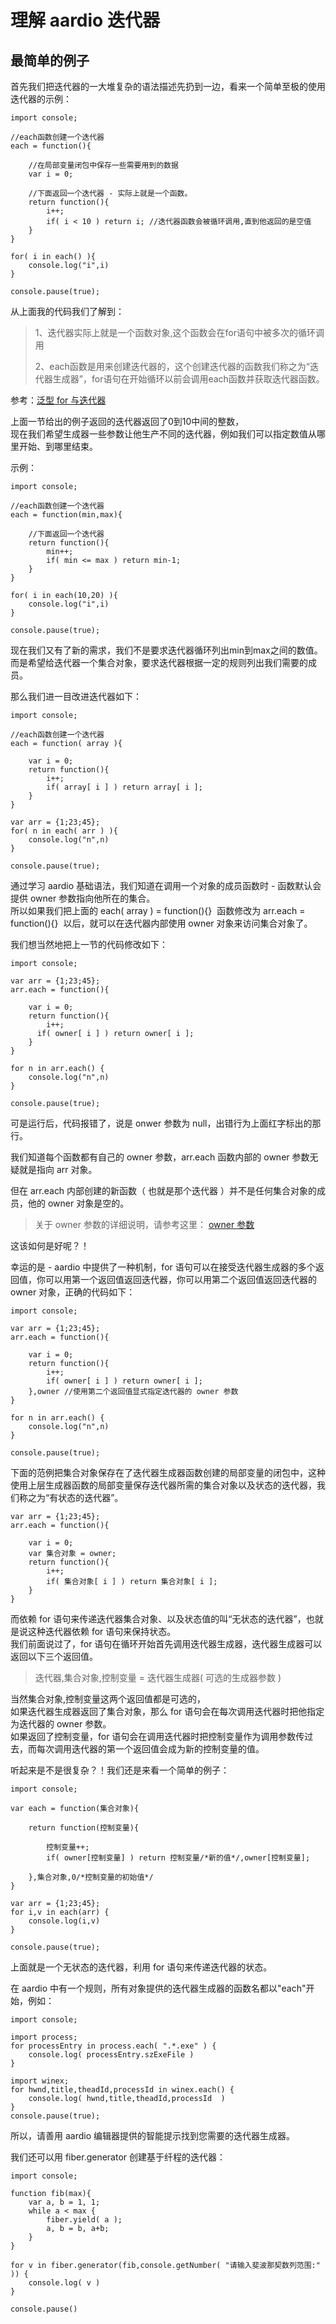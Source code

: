 # 理解 aardio 迭代器

## 最简单的例子  
  
首先我们把迭代器的一大堆复杂的语法描述先扔到一边，看来一个简单至极的使用迭代器的示例：  
  

```aardio
import console;

//each函数创建一个迭代器
each = function(){
   
    //在局部变量闭包中保存一些需要用到的数据
    var i = 0;
   
    //下面返回一个迭代器 - 实际上就是一个函数。
    return function(){
        i++;
        if( i < 10 ) return i; //迭代器函数会被循环调用,直到他返回的是空值
    }
}

for( i in each() ){
    console.log("i",i)
}

console.pause(true);
```


从上面我的代码我们了解到：

> 1、迭代器实际上就是一个函数对象,这个函数会在for语句中被多次的循环调用
> 
> 2、each函数是用来创建迭代器的，这个创建迭代器的函数我们称之为“迭代器生成器”，for语句在开始循环以前会调用each函数并获取迭代器函数。

  
参考：[泛型 for 与迭代器](../../language-reference/statements/iterator.md) 

  
上面一节给出的例子返回的迭代器返回了0到10中间的整数，  
现在我们希望生成器一些参数让他生产不同的迭代器，例如我们可以指定数值从哪里开始、到哪里结束。  
  
  
示例：  

```aardio
import console;

//each函数创建一个迭代器
each = function(min,max){
   
    //下面返回一个迭代器  
    return function(){
        min++;
        if( min <= max ) return min-1;
    }
}

for( i in each(10,20) ){
    console.log("i",i)
}

console.pause(true);
```


  
现在我们又有了新的需求，我们不是要求迭代器循环列出min到max之间的数值。  
而是希望给迭代器一个集合对象，要求迭代器根据一定的规则列出我们需要的成员。  
  
那么我们进一目改进迭代器如下：  

```aardio
import console;

//each函数创建一个迭代器
each = function( array ){
     
    var i = 0;
    return function(){
        i++;
        if( array[ i ] ) return array[ i ];  
    }
}

var arr = {1;23;45};
for( n in each( arr ) ){
    console.log("n",n)
}

console.pause(true);
```


通过学习 aardio 基础语法，我们知道在调用一个对象的成员函数时 - 函数默认会提供 owner 参数指向他所在的集合。  
所以如果我们把上面的 each( array ) = function(){}  函数修改为 arr.each = function(){}  以后，就可以在迭代器内部使用 owner 对象来访问集合对象了。  
  
我们想当然地把上一节的代码修改如下：  

```aardio
import console;

var arr = {1;23;45};
arr.each = function(){
     
    var i = 0;
    return function(){
        i++;
      if( owner[ i ] ) return owner[ i ];  
    }
}

for n in arr.each() {
    console.log("n",n)
}

console.pause(true);
```


可是运行后，代码报错了，说是 onwer 参数为 null，出错行为上面红字标出的那行。


我们知道每个函数都有自己的 owner 参数，arr.each 函数内部的 owner 参数无疑就是指向 arr 对象。

但在 arr.each 内部创建的新函数（ 也就是那个迭代器 ）并不是任何集合对象的成员，他的 owner 对象是空的。

> 关于 owner 参数的详细说明，请参考这里： [owner 参数](../../language-reference/function/owner.md)

这该如何是好呢？！

幸运的是 - aardio 中提供了一种机制，for 语句可以在接受迭代器生成器的多个返回值，你可以用第一个返回值返回迭代器，你可以用第二个返回值返回迭代器的 owner 对象，正确的代码如下：

```aardio
import console;

var arr = {1;23;45};
arr.each = function(){
     
    var i = 0;
    return function(){
        i++;
        if( owner[ i ] ) return owner[ i ];  
    },owner //使用第二个返回值显式指定迭代器的 owner 参数
}

for n in arr.each() {
    console.log("n",n)
}

console.pause(true);
```

下面的范例把集合对象保存在了迭代器生成器函数创建的局部变量的闭包中，这种使用上层生成器函数的局部变量保存迭代器所需的集合对象以及状态的迭代器，我们称之为“有状态的迭代器”。

```aardio
var arr = {1;23;45};
arr.each = function(){
     
    var i = 0;
    var 集合对象 = owner;
    return function(){
        i++;
        if( 集合对象[ i ] ) return 集合对象[ i ];  
    }
}
```
  
而依赖 for 语句来传递迭代器集合对象、以及状态值的叫“无状态的迭代器”，也就是说这种迭代器依赖 for 语句来保持状态。  
我们前面说过了，for 语句在循环开始首先调用迭代器生成器，迭代器生成器可以返回以下三个返回值。  

> 迭代器,集合对象,控制变量 = 迭代器生成器( 可选的生成器参数 )

当然集合对象,控制变量这两个返回值都是可选的，  
如果迭代器生成器返回了集合对象，那么 for 语句会在每次调用迭代器时把他指定为迭代器的 owner 参数。  
如果返回了控制变量，for 语句会在调用迭代器时把控制变量作为调用参数传过去，而每次调用迭代器的第一个返回值会成为新的控制变量的值。  
  
听起来是不是很复杂？！我们还是来看一个简单的例子：  

```aardio
import console;

var each = function(集合对象){
      
    return function(控制变量){
   
        控制变量++;
        if( owner[控制变量] ) return 控制变量/*新的值*/,owner[控制变量];
         
    },集合对象,0/*控制变量的初始值*/
}

var arr = {1;23;45};
for i,v in each(arr) {
    console.log(i,v)
}

console.pause(true);
```


上面就是一个无状态的迭代器，利用 for 语句来传递迭代器的状态。


在 aardio 中有一个规则，所有对象提供的迭代器生成器的函数名都以"each"开始，例如：  

```aardio
import console;

import process;
for processEntry in process.each( ".*.exe" ) {  
    console.log( processEntry.szExeFile )
}

import winex;
for hwnd,title,theadId,processId in winex.each() {  
    console.log( hwnd,title,theadId,processId  )
}
console.pause(true);
```


所以，请善用 aardio 编辑器提供的智能提示找到您需要的迭代器生成器。 

 
我们还可以用 fiber.generator 创建基于纤程的迭代器：

```aardio
import console;

function fib(max){
    var a, b = 1, 1;
    while a < max {
        fiber.yield( a );
        a, b = b, a+b;
    }
}

for v in fiber.generator(fib,console.getNumber( "请输入斐波那契数列范围:" )) {
    console.log( v )   
}

console.pause()
```


   